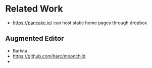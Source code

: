 # Related Work


* https://pancake.io/ can host static home pages through dropbox



## Augmented Editor 

* Barista
* https://github.com/harc/moonchild
* 

